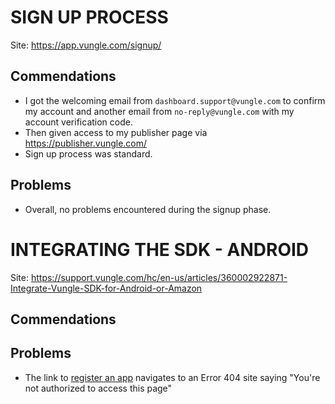 SIGN UP PROCESS
===============
Site: https://app.vungle.com/signup/

Commendations
-------------
- I got the welcoming email from `dashboard.support@vungle.com` to confirm my account and another email from `no-reply@vungle.com` with my account verification code.
- Then given access to my publisher page via https://publisher.vungle.com/
- Sign up process was standard.

Problems
--------
- Overall, no problems encountered during the signup phase.


INTEGRATING THE SDK - ANDROID
=============================
Site: https://support.vungle.com/hc/en-us/articles/360002922871-Integrate-Vungle-SDK-for-Android-or-Amazon

Commendations
-------------

Problems
--------
- The link to [register an app](https://support.vungle.com/hc/en-us/articles/360021968731) navigates to an Error 404 site saying "You're not authorized to access this page"